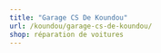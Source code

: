 ```yaml
---
title: "Garage CS De Koundou"
url: /koundou/garage-cs-de-koundou/
shop: réparation de voitures
---
```

